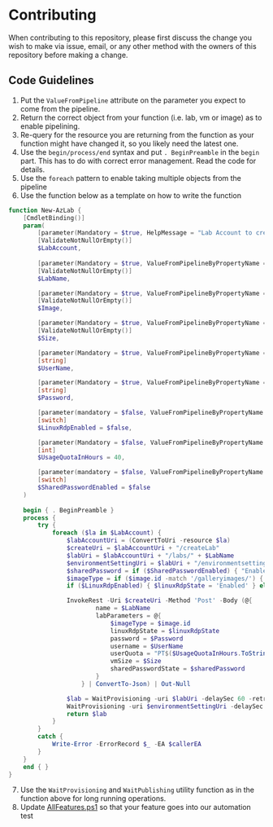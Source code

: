 # Contributing

When contributing to this repository, please first discuss the change you wish to make via issue,
email, or any other method with the owners of this repository before making a change.

## Code Guidelines

1. Put the `ValueFromPipeline` attribute on the parameter you expect to come from the pipeline.
2. Return the correct object from your function (i.e. lab, vm or image) as to enable pipelining.
3. Re-query for the resource you are returning from the function as your function might have changed it, so you likely need the latest one.
4. Use the `begin/process/end` syntax and put `. BeginPreamble` in the `begin` part. This has to do with correct error management. Read the code for details.
5. Use the `foreach` pattern to enable taking multiple objects from the pipeline
6. Use the function below as a template on how to write the function

```Powershell
function New-AzLab {
    [CmdletBinding()]
    param(
        [parameter(Mandatory = $true, HelpMessage = "Lab Account to create lab into", ValueFromPipeline = $true)]
        [ValidateNotNullOrEmpty()]
        $LabAccount,
  
        [parameter(Mandatory = $true, ValueFromPipelineByPropertyName = $true, HelpMessage = "Name of Lab to create")]
        [ValidateNotNullOrEmpty()]
        $LabName,

        [parameter(Mandatory = $true, ValueFromPipelineByPropertyName = $true, HelpMessage = "Shared Image or Gallery image to use")]
        [ValidateNotNullOrEmpty()]
        $Image,

        [parameter(Mandatory = $true, ValueFromPipelineByPropertyName = $true, HelpMessage = "Size for template VM")]
        [ValidateNotNullOrEmpty()]
        $Size,

        [parameter(Mandatory = $true, ValueFromPipelineByPropertyName = $true, HelpMessage = "User name if shared password is enabled")]
        [string]
        $UserName,

        [parameter(Mandatory = $true, ValueFromPipelineByPropertyName = $true, HelpMessage = "Password if shared password is enabled")]
        [string]
        $Password,

        [parameter(mandatory = $false, ValueFromPipelineByPropertyName = $true)]
        [switch]
        $LinuxRdpEnabled = $false,

        [parameter(Mandatory = $false, ValueFromPipelineByPropertyName = $true, HelpMessage = "Quota of hours x users (defaults to 40)")]
        [int]
        $UsageQuotaInHours = 40,

        [parameter(mandatory = $false, ValueFromPipelineByPropertyName = $true)]
        [switch]
        $SharedPasswordEnabled = $false 
    )
  
    begin { . BeginPreamble }
    process {
        try {
            foreach ($la in $LabAccount) {
                $labAccountUri = (ConvertToUri -resource $la)
                $createUri = $labAccountUri + "/createLab"
                $labUri = $labAccountUri + "/labs/" + $LabName
                $environmentSettingUri = $labUri + "/environmentsettings/default"
                $sharedPassword = if ($SharedPasswordEnabled) { "Enabled" } else { "Disabled" }
                $imageType = if ($image.id -match '/galleryimages/') { 'galleryImageResourceId' } else { 'sharedImageResourceId' }
                if ($LinuxRdpEnabled) { $linuxRdpState = 'Enabled' } else { $linuxRdpState = 'Disabled' }

                InvokeRest -Uri $createUri -Method 'Post' -Body (@{
                        name = $LabName
                        labParameters = @{
                            $imageType = $image.id
                            linuxRdpState = $linuxRdpState
                            password = $Password
                            username = $UserName
                            userQuota = "PT$($UsageQuotaInHours.ToString())H"
                            vmSize = $Size
                            sharedPasswordState = $sharedPassword
                        }
                    } | ConvertTo-Json) | Out-Null

                $lab = WaitProvisioning -uri $labUri -delaySec 60 -retryCount 120
                WaitProvisioning -uri $environmentSettingUri -delaySec 60 -retryCount 120 | Out-Null
                return $lab
            }
        }
        catch {
            Write-Error -ErrorRecord $_ -EA $callerEA
        }
    }
    end { }
}
```

7. Use the `WaitProvisioning` and `WaitPublishing` utility function as in the function above for long running operations.
8. Update [AllFeatures.ps1](Scenarios/AllFeatures.ps1) so that your feature goes into our automation test